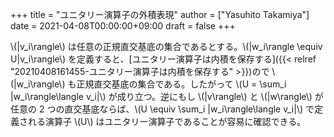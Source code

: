 +++
title = "ユニタリー演算子の外積表現"
author = ["Yasuhito Takamiya"]
date = 2021-04-08T00:00:00+09:00
draft = false
+++

\\(|v\_i\rangle\\) は任意の正規直交基底の集合であるとする。\\(|w\_i\rangle \equiv U|v\_i\rangle\\) を定義すると、[ユニタリー演算子は内積を保存する]({{< relref "20210408161455-ユニタリー演算子は内積を保存する" >}})ので \\(|w\_i\rangle\\) も正規直交基底の集合である。したがって \\(U = \sum\_i |w\_i\rangle\langle v\_i|\\) が成り立つ。逆にもし \\(|v\rangle\\) と \\(|w\rangle\\) が任意の 2 つの直交基底ならば、\\(U \equiv \sum\_i |w\_i\rangle\langle v\_i|\\) で定義される演算子 \\(U\\) はユニタリー演算子であることが容易に確認できる。
